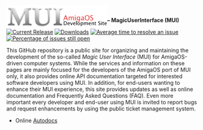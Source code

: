 <img height="60px" src="images/muidev.png" align="left">

<br/>

**– MagicUserInterface (MUI)**

[![Current Release](https://img.shields.io/github/release/amiga-mui/muidev.svg)](https://github.com/amiga-mui/muidev/releases/latest)
[![Downloads](https://img.shields.io/github/downloads/amiga-mui/muidev/latest/total.svg)](https://github.com/amiga-mui/muidev/releases/latest)
[![Average time to resolve an issue](http://isitmaintained.com/badge/resolution/amiga-mui/muidev.svg)](https://github.com/amiga-mui/muidev/issues)
[![Percentage of issues still open](http://isitmaintained.com/badge/open/amiga-mui/muidev.svg)](https://github.com/amiga-mui/muidev/issues)

This GitHub repository is a public site for organizing and maintaining the development of the so-called _Magic User Interface_ (MUI) for AmigaOS-driven computer systems. While the services and information on these pages are mainly focused for the developers of the AmigaOS port of MUI only, it also provides online API documentation targeted for interested software developers using MUI. In addition, for end-users wanting to enhance their MUI experience, this site provides updates as well as online documentation and Frequently Asked Questions (FAQ). Even more important every developer and end-user using MUI is invited to report bugs and request enhancements by using the public ticket management system.

* Online [Autodocs](autodocs/autodocs.md)
